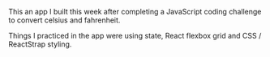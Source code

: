 This an app I built this week after completing a JavaScript coding challenge to convert celsius and fahrenheit.

Things I practiced in the app were using state, React flexbox grid and CSS / ReactStrap styling.
